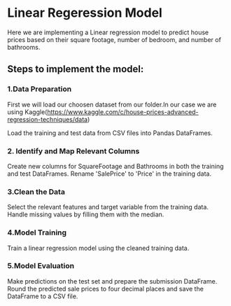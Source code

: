 # Linear Regeression Model 

Here we are implementing a Linear regression model to predict house prices based on their square footage, number of bedroom, and number of bathrooms.

## Steps to implement the model:

### 1.Data Preparation
First we will load our choosen dataset from our folder.In our case we are using Kaggle(https://www.kaggle.com/c/house-prices-advanced-regression-techniques/data)

Load the training and test data from CSV files into Pandas DataFrames.


### 2. Identify and Map Relevant Columns
Create new columns for SquareFootage and Bathrooms in both the training and test DataFrames. Rename 'SalePrice' to 'Price' in the training data.


### 3.Clean the Data
Select the relevant features and target variable from the training data. Handle missing values by filling them with the median.

### 4.Model Training
Train a linear regression model using the cleaned training data.

### 5.Model Evaluation 
Make predictions on the test set and prepare the submission DataFrame. Round the predicted sale prices to four decimal places and save the DataFrame to a CSV file.


